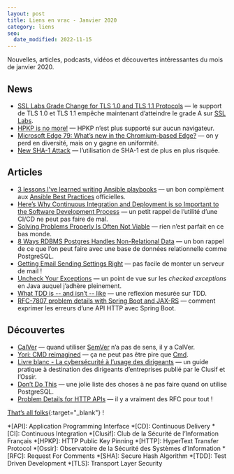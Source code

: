 ```yaml
---
layout: post
title: Liens en vrac - Janvier 2020
category: liens
seo:
  date_modified: 2022-11-15
---
```


Nouvelles, articles, podcasts, vidéos et découvertes intéressantes du mois de janvier 2020.

## News

- [SSL Labs Grade Change for TLS 1.0 and TLS 1.1 Protocols](https://blog.qualys.com/ssllabs/2018/11/19/grade-change-for-tls-1-0-and-tls-1-1-protocols)
  — le support de TLS 1.0 et TLS 1.1 empêche maintenant d’atteindre le grade A sur
  [SSL Labs](https://www.ssllabs.com/).
- [HPKP is no more!](https://scotthelme.co.uk/hpkp-is-no-more/)
  — HPKP n’est plus supporté sur aucun navigateur.
- [Microsoft Edge 79: What’s new in the Chromium-based Edge?](https://www.browserstack.com/blog/chromium-based-edge/)
  — on y perd en diversité, mais on y gagne en uniformité.
- [New SHA-1 Attack](https://www.schneier.com/blog/archives/2020/01/new_sha-1_attac.html)
  — l’utilisation de SHA-1 est de plus en plus risquée.

## Articles

- [3 lessons I've learned writing Ansible playbooks](https://opensource.com/article/20/1/ansible-playbooks-lessons)
  — un bon complément
  aux [Ansible Best Practices](https://docs.ansible.com/ansible/latest/user_guide/playbooks_best_practices.html)
  officielles.
- [Here’s Why Continuous Integration and Deployment is so Important to the Software Development Process](https://levelup.gitconnected.com/heres-why-continuous-integration-and-deployment-is-so-important-to-the-software-development-c0caeead5881)
  — un petit rappel de l’utilité d’une CI/CD ne peut pas faire de mal.
- [Solving Problems Properly Is Often Not Viable](https://techblog.bozho.net/solving-problems-properly-is-often-not-viable/)
  — rien n’est parfait en ce bas monde.
- [8 Ways RDBMS Postgres Handles Non-Relational Data](https://www.enterprisedb.com/blog/8-ways-rdbms-postgres-handles-non-relational-data)
  — un bon rappel de ce que l’on peut faire avec une base de données relationnelle comme PostgreSQL.
- [Getting Email Sending Settings Right](https://techblog.bozho.net/getting-email-sending-settings-right/)
  — pas facile de monter un serveur de mail !
- [Uncheck Your Exceptions](https://medium.com/97-things/uncheck-your-exceptions-ec37a722f5ad)
  — un point de vue sur les _checked exceptions_ en Java auquel j’adhère pleinement.
- [What TDD is -- and isn’t -- like](https://ronjeffries.com/articles/020-01ff/what-tdd-is-like/)
  — une reflexion mesurée sur TDD.
- [RFC-7807 problem details with Spring Boot and JAX-RS](https://blog.codecentric.de/en/2020/01/rfc-7807-problem-details-with-spring-boot-and-jax-rs/)
  — comment exprimer les erreurs d’une API HTTP avec Spring Boot.

## Découvertes

- [CalVer](https://calver.org/)
  — quand utiliser [SemVer](https://semver.org/) n’a pas de sens, il y a CalVer.
- [Yori: CMD reimagined](http://www.malsmith.net/yori/)
  — ça ne peut pas être pire que [Cmd](https://fr.wikipedia.org/wiki/Cmd).
- [Livre blanc - La cybersécurité à l’usage des dirigeants](https://clusif.fr/publications/livre-blanc-la-cybersecurite-a-lusage-des-dirigeants/)
  — un guide pratique à destination des dirigeants d’entreprises publié par le Clusif et l’Ossir.
- [Don’t Do This](https://wiki.postgresql.org/wiki/Don%27t_Do_This)
  — une jolie liste des choses à ne pas faire quand on utilise PostgreSQL.
- [Problem Details for HTTP APIs](https://tools.ietf.org/html/rfc7807)
  — il y a vraiment des RFC pour tout !

[That’s all folks](https://www.youtube.com/watch?v=aSqIk4RHImA "BEAK> - Allé Sauvage"){:target="_blank"} !

<!-- prettier-ignore-start -->
*[API]: Application Programming Interface
*[CD]: Continuous Delivery
*[CI]: Continuous Integration
*[Clusif]: Club de la Sécurité de l’Information Français
*[HPKP]: HTTP Public Key Pinning
*[HTTP]: HyperText Transfer Protocol
*[Ossir]: Observatoire de la Sécurité des Systèmes d’Information
*[RFC]: Request For Comments
*[SHA]: Secure Hash Algorithm
*[TDD]: Test Driven Development
*[TLS]: Transport Layer Security
<!-- prettier-ignore-end -->
